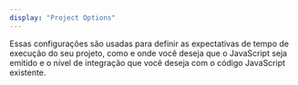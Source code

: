 ```yaml
---
display: "Project Options"
---
```


Essas configurações são usadas para definir as expectativas de tempo de execução do seu projeto, como e onde você deseja que o JavaScript seja emitido e o nível de integração que você deseja com o código JavaScript existente.
